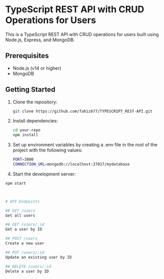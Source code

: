 # TypeScript REST API with CRUD Operations for Users

This is a TypeScript REST API with CRUD operations for users built using Node.js, Express, and MongoDB.

## Prerequisites

- Node.js (v14 or higher)
- MongoDB

## Getting Started

1. Clone the repository:

   ```bash
   git clone https://github.com/fahiz677/TYPESCRIPT_REST-API.git

2. Install dependencies:

   ```bash
   cd your-repo
   npm install

3. Set up environment variables by creating a .env file in the root of the project with the following values:

   ```bash
   PORT=3000
   CONNECTION_URL=mongodb://localhost:27017/mydatabase

4. Start the development server:
  
  ```bash
  npm start



# API Endpoints

## GET /users
Get all users

## GET /users/:id
Get a user by ID

## POST /users
Create a new user

## PUT /users/:id
Update an existing user by ID

## DELETE /users/:id
Delete a user by ID




  
